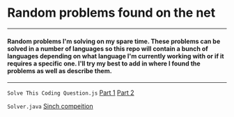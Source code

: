 # Random problems found on the net
---
#### Random problems I'm solving on my spare time. These problems can be solved in a number of languages so this repo will contain a bunch of languages depending on what language I'm currently working with or if it requires a specific one. I'll try my best to add in where I found the problems as well as describe them.
---
`Solve This Coding Question.js` [Part 1](https://www.youtube.com/watch?v=_DvSIoQKBac) [Part 2](https://www.youtube.com/watch?v=_DvSIoQKBac)

`Solver.java` [Sinch compeition]()